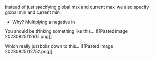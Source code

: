 Instead of just specifying global max and current max, we also specify global min and current min
- Why? Multiplying a negative in 

You should be thinking something like this...
![[Pasted image 20230825112613.png]]

Which really just boils down to this...
![[Pasted image 20230825112752.png]]

